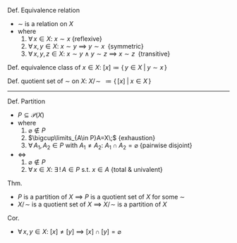 
Def. Equivalence relation
- $\sim$ is a relation on $X$
- where
	1. $\forall\,x\in X$:  $x\sim x$                          {reflexive}
	2. $\forall\,x,\,y\in X$:  $x\sim y$ $\implies$ $y\sim x\;$            {symmetric}
	3. $\forall\,x,\,y,\,z\in X$:  $x\sim y$ $\land$ $y\sim z$ $\implies$ $x\sim z\;$  {transitive}

Def. equivalence class of $x\in X$:  $[x]\coloneqq\{\,y\in X\;|\;y\sim x\,\}$

Def. quotient set of $\sim$ on $X$:  $X/\!\sim\;\,\coloneqq\{\,[x]\;|\;x\in X\,\}$

---

Def. Partition
- $P\subseteq \mathcal{P}(X)$
- where
	1. $\varnothing\not\in P$
	2. $\bigcup\limits_{A\in P}A=X\;$                                 {exhaustion}
	3. $\forall\,A_1,\,A_2\in P$  with  $A_1\neq A_2$:  $A_1\cap A_2=\varnothing$  {pairwise disjoint}
- $\iff$
	1. $\varnothing\not\in P$
	2. $\forall\,x\in X$:  $\exists\,!\,A\in P$  s.t.  $x\in A$   {total & univalent}

Thm.
- $P$ is a partition of $X$ $\implies$ $P$ is a quotient set of $X$ for some $\sim$ 
- $X/\!\sim$ is a quotient set of $X$ $\implies$ $X/\!\sim$ is a partition of $X$

Cor.
- $\forall\,x,\,y\in X$:  $[x]\neq [y]$ $\implies$ $[x]\cap[y]=\varnothing$